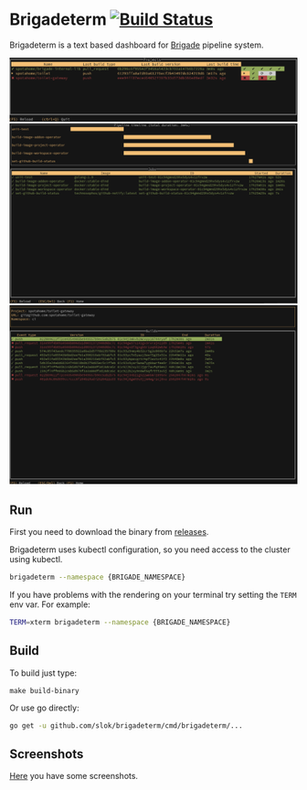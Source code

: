 # Brigadeterm [![Build Status](https://travis-ci.org/slok/brigadeterm.svg?branch=master)](https://travis-ci.org/slok/brigadeterm)

Brigadeterm is a text based dashboard for [Brigade][brigade-url] pipeline system.

![projects](screenshots/brigadeterm-latest-builds.gif)
![pipelines](screenshots/jobs2.png)
![builds](screenshots/builds.png)

## Run

First you need to download the binary from [releases][releases-url].

Brigadeterm uses kubectl configuration, so you need access to the cluster using kubectl.

```bash
brigadeterm --namespace {BRIGADE_NAMESPACE}
```

If you have problems with the rendering on your terminal try setting the `TERM` env var. For example:

```bash
TERM=xterm brigadeterm --namespace {BRIGADE_NAMESPACE}
```


## Build

To build just type:

```shell
make build-binary
```

Or use go directly:

```bash
go get -u github.com/slok/brigadeterm/cmd/brigadeterm/...
```

## Screenshots

[Here](screenshots) you have some screenshots.

[brigade-url]: https://brigade.sh
[releases-url]: https://github.com/slok/brigadeterm/releases/latest
